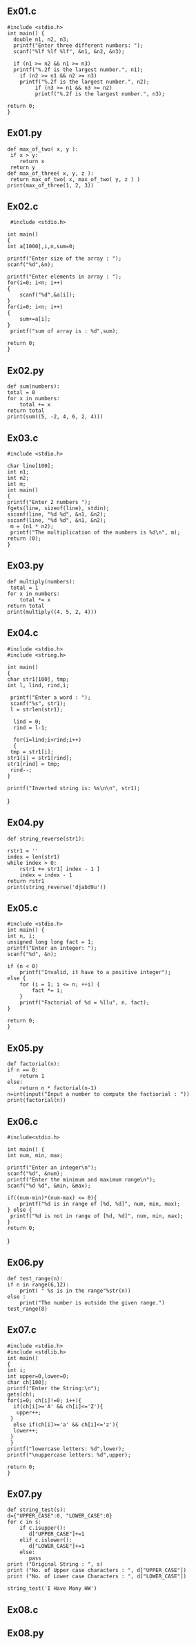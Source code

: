 ## Ex01.c

    #include <stdio.h>
    int main() {
      double n1, n2, n3;
      printf("Enter three different numbers: ");
      scanf("%lf %lf %lf", &n1, &n2, &n3);

      if (n1 >= n2 && n1 >= n3)
      printf("%.2f is the largest number.", n1);
        if (n2 >= n1 && n2 >= n3)
        printf("%.2f is the largest number.", n2);
             if (n3 >= n1 && n3 >= n2)
             printf("%.2f is the largest number.", n3);

    return 0;
    }
 
 
## Ex01.py
 
    def max_of_two( x, y ):
     if x > y:
        return x
     return y
    def max_of_three( x, y, z ):
     return max_of_two( x, max_of_two( y, z ) )
    print(max_of_three(1, 2, 3))
    
## Ex02.c
 
     #include <stdio.h>
     
    int main()
    {
    int a[1000],i,n,sum=0;
   
    printf("Enter size of the array : ");
    scanf("%d",&n);
 
    printf("Enter elements in array : ");
    for(i=0; i<n; i++)
    {
        scanf("%d",&a[i]);
    }
    for(i=0; i<n; i++)
    { 
        sum+=a[i];
    }
     printf("sum of array is : %d",sum);
 
    return 0;
    }
    
## Ex02.py

    def sum(numbers):
    total = 0
    for x in numbers:
        total += x
    return total
    print(sum((5, -2, 4, 6, 2, 4)))
    
## Ex03.c
 
    #include <stdio.h>

    char line[100];
    int n1; 
    int n2; 
    int m; 
    int main()
    {
    printf("Enter 2 numbers ");
    fgets(line, sizeof(line), stdin);
    sscanf(line, "%d %d", &n1, &n2);
    sscanf(line, "%d %d", &n1, &n2);
     m = (n1 * n2);
     printf("The multiplication of the numbers is %d\n", m);
    return (0);
    }
     
 ## Ex03.py
 
    def multiply(numbers):  
     total = 1
    for x in numbers:
        total *= x  
    return total  
    print(multiply((4, 5, 2, 4)))
    
## Ex04.c
 
    #include <stdio.h>
    #include <string.h>

    int main()
    {
    char str1[100], tmp;
    int l, lind, rind,i;

     printf("Enter a word : ");
     scanf("%s", str1);
     l = strlen(str1);

      lind = 0;
      rind = l-1;

      for(i=lind;i<rind;i++)
      {
     tmp = str1[i];
    str1[i] = str1[rind];
    str1[rind] = tmp;
     rind--;
    }

    printf("Inverted string is: %s\n\n", str1);
   }
   
       
## Ex04.py
 
    def string_reverse(str1):

    rstr1 = ''
    index = len(str1)
    while index > 0:
        rstr1 += str1[ index - 1 ]
        index = index - 1
    return rstr1
    print(string_reverse('djabd9u'))
    
 ## Ex05.c
  
    #include <stdio.h>
    int main() {
    int n, i;
    unsigned long long fact = 1;
    printf("Enter an integer: ");
    scanf("%d", &n);

    if (n < 0)
        printf("Invalid, it have to a positive integer");
    else {
        for (i = 1; i <= n; ++i) {
            fact *= i;
        }
        printf("Factorial of %d = %llu", n, fact);
    }

    return 0;
    }
    
## Ex05.py

    def factorial(n):
    if n == 0:
        return 1
    else:
        return n * factorial(n-1)
    n=int(input("Input a number to compute the factiorial : "))
    print(factorial(n))
    
## Ex06.c

    #include<stdio.h>
 
    int main() {
    int num, min, max;
     
    printf("Enter an integer\n");
    scanf("%d", &num);
    printf("Enter the minimum and maximum range\n");
    scanf("%d %d", &min, &max);
     
    if((num-min)*(num-max) <= 0){
        printf("%d is in range of [%d, %d]", num, min, max);
    } else {
     printf("%d is not in range of [%d, %d]", num, min, max);
    }
    return 0;
   }
   
## Ex06.py
 
    def test_range(n):
    if n in range(6,12):
        print( " %s is in the range"%str(n))
    else :
        print("The number is outside the given range.")
    test_range(8)
  
 ## Ex07.c

    #include <stdio.h>
    #include <stdlib.h>
    int main()
    {
    int i;
    int upper=0,lower=0;
    char ch[100];
    printf("Enter the String:\n");
    gets(ch);
    for(i=0; ch[i]!=0; i++){
      if(ch[i]>='A' && ch[i]<='Z'){
       upper++;
     }
      else if(ch[i]>='a' && ch[i]<='z'){
      lower++;
     }
     }
    printf("lowercase letters: %d",lower);
    printf("\nuppercase letters: %d",upper);

    return 0;
    }
    
## Ex07.py

    def string_test(s):
    d={"UPPER_CASE":0, "LOWER_CASE":0}
    for c in s:
        if c.isupper():
           d["UPPER_CASE"]+=1
        elif c.islower():
           d["LOWER_CASE"]+=1
        else:
           pass
    print ("Original String : ", s)
    print ("No. of Upper case characters : ", d["UPPER_CASE"])
    print ("No. of Lower case Characters : ", d["LOWER_CASE"])

    string_test('I Have Many HW')
  
## Ex08.c

## Ex08.py
  
